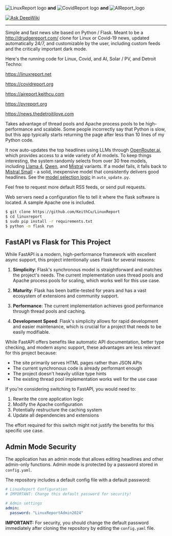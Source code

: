 ![LinuxReport logo](https://linuxreportstatic.us-ord-1.linodeobjects.com/linuxreportfancy.webp)
**and**
![CovidReport logo](https://linuxreportstatic.us-ord-1.linodeobjects.com/covidreportfancy.webp)
**and**
![AIReport_logo](https://linuxreportstatic.us-ord-1.linodeobjects.com/aireportfancy.webp)

[![Ask DeepWiki](https://deepwiki.com/badge.svg)](https://deepwiki.com/KeithCu/LinuxReport)

--------------------------------------------------------------------------------
Simple and fast news site based on Python / Flask. Meant to be a http://drudgereport.com/ clone for Linux or Covid-19 news, updated automatically 24/7, and customizable by the user, including custom feeds and the critically important dark mode.

Here's the running code for Linux, Covid, and AI, Solar / PV, and Detroit Techno:

https://linuxreport.net 

https://covidreport.org

https://aireport.keithcu.com

https://pvreport.org

https://news.thedetroitilove.com

Takes advantage of thread pools and Apache process pools to be high-performance and scalable. Some people incorrectly say that Python is slow, but this app typically starts returning the page after less than 10 lines of my Python code.

It now auto-updates the top headlines using LLMs through [OpenRouter.ai](https://openrouter.ai), which provides access to a wide variety of AI models. To keep things interesting, the system randomly selects from over 30 free models, including [Llama 4](https://openrouter.ai/models/meta-llama/llama-4-maverick), [Qwen](https://openrouter.ai/models/qwen/qwen3-32b), and [Mistral](https://openrouter.ai/models/mistralai/mistral-small-3.1-24b-instruct) variants. If a model fails, it falls back to [Mistral Small](https://openrouter.ai/models/mistralai/mistral-small-3.1-24b-instruct) - a solid, inexpensive model that consistently delivers good headlines. See the [model selection logic](https://github.com/KeithCu/LinuxReport/blob/master/auto_update.py) in `auto_update.py`.

Feel free to request more default RSS feeds, or send pull requests.

Web servers need a configuration file to tell it where the flask software is located. A sample Apache one is included.

```bash
$ git clone https://github.com/KeithCu/LinuxReport
$ cd linuxreport
$ sudo pip install -r requirements.txt
$ python -m flask run
```

## FastAPI vs Flask for This Project

While FastAPI is a modern, high-performance framework with excellent async support, this project intentionally uses Flask for several reasons:

1. **Simplicity**: Flask's synchronous model is straightforward and matches the project's needs. The current implementation uses thread pools and Apache process pools for scaling, which works well for this use case.

2. **Maturity**: Flask has been battle-tested for years and has a vast ecosystem of extensions and community support.

3. **Performance**: The current implementation achieves good performance through thread pools and caching.

4. **Development Speed**: Flask's simplicity allows for rapid development and easier maintenance, which is crucial for a project that needs to be easily modifiable.

While FastAPI offers benefits like automatic API documentation, better type checking, and modern async support, these advantages are less relevant for this project because:
- The site primarily serves HTML pages rather than JSON APIs
- The current synchronous code is already performant enough
- The project doesn't heavily utilize type hints
- The existing thread pool implementation works well for the use case

If you're considering switching to FastAPI, you would need to:
1. Rewrite the core application logic
2. Modify the Apache configuration
3. Potentially restructure the caching system
4. Update all dependencies and extensions

The effort required for this switch might not justify the benefits for this specific use case.

## Admin Mode Security

The application has an admin mode that allows editing headlines and other admin-only functions. Admin mode is protected by a password stored in `config.yaml`.

The repository includes a default config file with a default password:

```yaml
# LinuxReport Configuration
# IMPORTANT: Change this default password for security!

# Admin settings
admin:
  password: "LinuxReportAdmin2024"
```

**IMPORTANT:** For security, you should change the default password immediately after cloning the repository by editing the `config.yaml` file.

